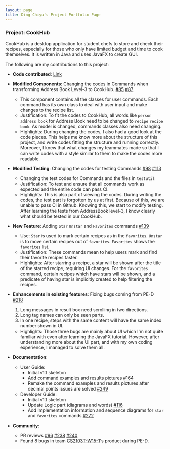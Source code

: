 ```yaml
---
layout: page
title: Ding Chiyu's Project Portfolio Page
---
```


### Project: CookHub

CookHub is a desktop application for student chefs to store and check their recipes, especially for those who only have limited budget and time to cook themselves.
It is written in Java and uses JavaFX to create GUI. 

The following are my contributions to this project:

- **Code contributed**: [Link](https://nus-cs2103-ay2223s2.github.io/tp-dashboard/?search=mr-teal&breakdown=true&sort=groupTitle%20dsc&sortWithin=title&since=2023-02-17&timeframe=commit&mergegroup=&groupSelect=groupByRepos&checkedFileTypes=docs~functional-code~test-code~other)


- **Modified Components**: Changing the codes in Commands when transforming Address Book Level-3 to CookHub. [#85](https://github.com/AY2223S2-CS2103T-W09-1/tp/pull/85) [#87](https://github.com/AY2223S2-CS2103T-W09-1/tp/pull/87)
  * This component contains all the classes for user commands. Each command has its own class to deal with user input and make changes to the recipe list.
  * Justification: To fit the codes to CookHub, all words like `person` `address book` for Address Book need to be changed to `recipe` `recipe book`.
As model is changed, commands classes also need changing.
  * Highlights: During changing the codes, I also had a good look at the code pieces. This helps me know more about the
structure of this project, and write codes fitting the structure and running correctly. Moreover, I knew that what changes my
teammates made so that I can write codes with a style similar to them to make the codes more readable.


- **Modified Testing**: Changing the codes for testing Commands [#98](https://github.com/AY2223S2-CS2103T-W09-1/tp/pull/98) [#113](https://github.com/AY2223S2-CS2103T-W09-1/tp/pull/113)
  * Changing the test codes for Commands and the files in `testutil`
  * Justification: To test and ensure that all commands work as expected and the entire code can pass CI.
  * Highlights: This is also part of viewing the codes. During writing the codes, the test part is forgotten by us at first.
Because of this, we are unable to pass CI in Github. Knowing this, we start to modify testing. After learning the tests from
AddressBook level-3, I know clearly what should be tested in our CookHub.


- **New Feature**: Adding `Star` `Unstar` and `Favorites` commands [#139](https://github.com/AY2223S2-CS2103T-W09-1/tp/pull/139)
  - Use: `Star` is used to mark certain recipes as in the `favorites`. `Unstar` is to move certain recipes out of `favorites`. `Favorites` shows the `favorites` list.
  - Justification: These commands mean to help users mark and find their favorite recipes faster.
  - Highlights: After starring a recipe, a star will be shown after the title of the starred recipe, requiring UI changes.
For the `favorites` command, certain recipes which have stars will be shown, and a predicate of having star is implicitly created
to help filtering the recipes.


- **Enhancements in existing features**: Fixing bugs coming from PE-D [#218](https://github.com/AY2223S2-CS2103T-W09-1/tp/pull/218)
  1. Long messages in result box need scrolling in two directions.
  2. Long tag names can only be seen parts.
  3. In one recipe, steps with the same content will have the same index number shown in UI.
  
  - Highlights: Those three bugs are mainly about UI which I'm not quite familiar with even after learning the JavaFX tutorial.
However, after understanding more about the UI part, and with my own coding experience, I managed to solve them all.


- **Documentation**:
  - User Guide:
     * Initial v1.1 skeleton
     * Add command examples and results pictures [#164](https://github.com/AY2223S2-CS2103T-W09-1/tp/pull/164)
     * Remake the command examples and results pictures after decimal points issues are solved [#249](https://github.com/AY2223S2-CS2103T-W09-1/tp/pull/249)
  - Developer Guide:
     * Initial v1.1 skeleton
     * Update Logic part (diagrams and words) [#116](https://github.com/AY2223S2-CS2103T-W09-1/tp/pull/116)
     * Add Implementation information and sequence diagrams for `star` and `favorites` commands [#272](https://github.com/AY2223S2-CS2103T-W09-1/tp/pull/272)


- **Community**: 
  - PR reviews [#96](https://github.com/AY2223S2-CS2103T-W09-1/tp/pull/96)
[#238](https://github.com/AY2223S2-CS2103T-W09-1/tp/pull/238)
[#240](https://github.com/AY2223S2-CS2103T-W09-1/tp/pull/240)
  - Found 8 bugs in team [CS2103T-W15-1](https://github.com/AY2223S2-CS2103T-T12-1/tp)'s product during PE-D.
